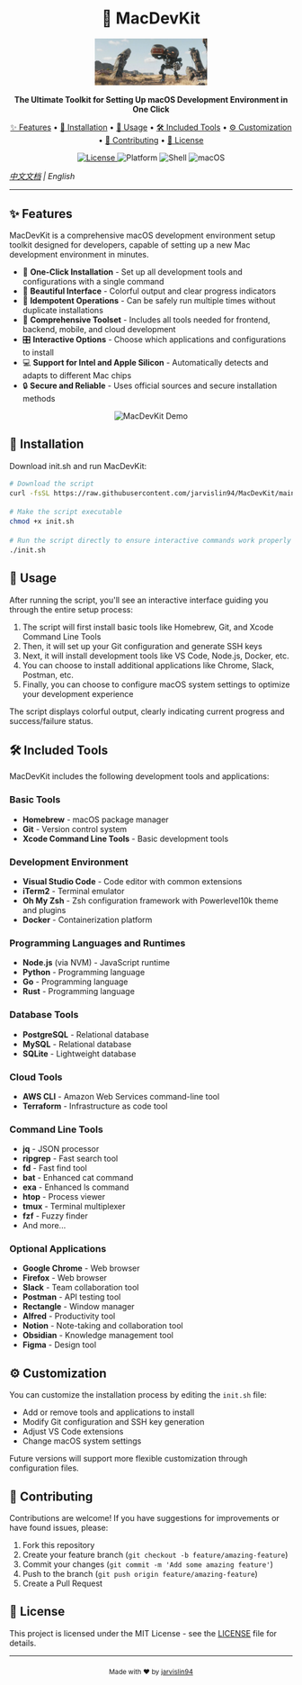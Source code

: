 <p align="center">
  <h1 align="center">🚀 MacDevKit</h1>
</p>

<p align="center">
  <img src="docs/brand.webp" alt="MacDevKit Logo" width="200">
</p>

<p align="center">
  <strong>The Ultimate Toolkit for Setting Up macOS Development Environment in One Click</strong>
</p>

<p align="center">
  <a href="#-features">✨ Features</a> •
  <a href="#-installation">🔧 Installation</a> •
  <a href="#-usage">📖 Usage</a> •
  <a href="#-included-tools">🛠️ Included Tools</a> •
  <a href="#-customization">⚙️ Customization</a> •
  <a href="#-contributing">👥 Contributing</a> •
  <a href="#-license">📄 License</a>
</p>

<p align="center">
  <a href="https://github.com/jarvislin94/MacDevKit/blob/main/LICENSE">
    <img src="https://img.shields.io/github/license/jarvislin94/MacDevKit" alt="License">
  </a>
  <img src="https://img.shields.io/badge/platform-macOS-lightgrey" alt="Platform">
  <img src="https://img.shields.io/badge/shell-bash-4EAA25" alt="Shell">
  <img src="https://img.shields.io/badge/macOS-Monterey%20|%20Ventura%20|%20Sonoma-blue" alt="macOS">
</p>

_[中文文档](README.md) | English_

---

## ✨ Features

MacDevKit is a comprehensive macOS development environment setup toolkit designed for developers, capable of setting up a new Mac development environment in minutes.

- 🚀 **One-Click Installation** - Set up all development tools and configurations with a single command
- 🎨 **Beautiful Interface** - Colorful output and clear progress indicators
- 🔄 **Idempotent Operations** - Can be safely run multiple times without duplicate installations
- 🔧 **Comprehensive Toolset** - Includes all tools needed for frontend, backend, mobile, and cloud development
- 🎛️ **Interactive Options** - Choose which applications and configurations to install
- 💻 **Support for Intel and Apple Silicon** - Automatically detects and adapts to different Mac chips
- 🔒 **Secure and Reliable** - Uses official sources and secure installation methods

<p align="center">
  <img src="https://user-images.githubusercontent.com/12573233/236685568-5b4c9ae5-f222-4fdb-b1bf-b536d2cc0c0d.gif" alt="MacDevKit Demo" width="600">
</p>

## 🔧 Installation

Download init.sh and run MacDevKit:

```bash
# Download the script
curl -fsSL https://raw.githubusercontent.com/jarvislin94/MacDevKit/main/init.sh -o init.sh

# Make the script executable
chmod +x init.sh

# Run the script directly to ensure interactive commands work properly
./init.sh
```

## 📖 Usage

After running the script, you'll see an interactive interface guiding you through the entire setup process:

1. The script will first install basic tools like Homebrew, Git, and Xcode Command Line Tools
2. Then, it will set up your Git configuration and generate SSH keys
3. Next, it will install development tools like VS Code, Node.js, Docker, etc.
4. You can choose to install additional applications like Chrome, Slack, Postman, etc.
5. Finally, you can choose to configure macOS system settings to optimize your development experience

The script displays colorful output, clearly indicating current progress and success/failure status.

## 🛠️ Included Tools

MacDevKit includes the following development tools and applications:

### Basic Tools

- **Homebrew** - macOS package manager
- **Git** - Version control system
- **Xcode Command Line Tools** - Basic development tools

### Development Environment

- **Visual Studio Code** - Code editor with common extensions
- **iTerm2** - Terminal emulator
- **Oh My Zsh** - Zsh configuration framework with Powerlevel10k theme and plugins
- **Docker** - Containerization platform

### Programming Languages and Runtimes

- **Node.js** (via NVM) - JavaScript runtime
- **Python** - Programming language
- **Go** - Programming language
- **Rust** - Programming language

### Database Tools

- **PostgreSQL** - Relational database
- **MySQL** - Relational database
- **SQLite** - Lightweight database

### Cloud Tools

- **AWS CLI** - Amazon Web Services command-line tool
- **Terraform** - Infrastructure as code tool

### Command Line Tools

- **jq** - JSON processor
- **ripgrep** - Fast search tool
- **fd** - Fast find tool
- **bat** - Enhanced cat command
- **exa** - Enhanced ls command
- **htop** - Process viewer
- **tmux** - Terminal multiplexer
- **fzf** - Fuzzy finder
- And more...

### Optional Applications

- **Google Chrome** - Web browser
- **Firefox** - Web browser
- **Slack** - Team collaboration tool
- **Postman** - API testing tool
- **Rectangle** - Window manager
- **Alfred** - Productivity tool
- **Notion** - Note-taking and collaboration tool
- **Obsidian** - Knowledge management tool
- **Figma** - Design tool

## ⚙️ Customization

You can customize the installation process by editing the `init.sh` file:

- Add or remove tools and applications to install
- Modify Git configuration and SSH key generation
- Adjust VS Code extensions
- Change macOS system settings

Future versions will support more flexible customization through configuration files.

## 👥 Contributing

Contributions are welcome! If you have suggestions for improvements or have found issues, please:

1. Fork this repository
2. Create your feature branch (`git checkout -b feature/amazing-feature`)
3. Commit your changes (`git commit -m 'Add some amazing feature'`)
4. Push to the branch (`git push origin feature/amazing-feature`)
5. Create a Pull Request

## 📄 License

This project is licensed under the MIT License - see the [LICENSE](LICENSE) file for details.

---

<p align="center">
  <sub>Made with ❤️ by <a href="https://github.com/jarvislin94">jarvislin94</a></sub>
</p>
